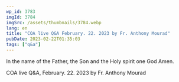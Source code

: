 ```yaml
---
wp_id: 3783
imgId: 3784
imgSrc: /assets/thumbnails/3784.webp
lang: en
title: "COA live Q&A February. 22. 2023 by Fr. Anthony Mourad"
pubDate: 2023-02-22T01:35:03
tags: ["q&a"]
---
```


<!-- page: 6 -->

<p>In the name of the Father, the Son and the Holy spirit one God Amen.</p>
<p>COA live Q&amp;A, February. 22. 2023 by Fr. Anthony Mourad</p>
